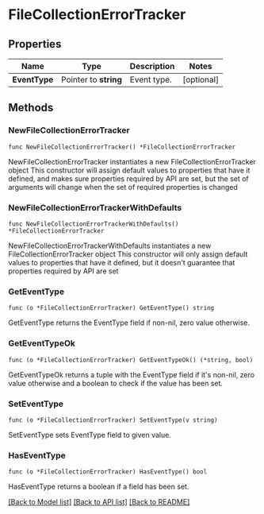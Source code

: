 # FileCollectionErrorTracker

## Properties

Name | Type | Description | Notes
------------ | ------------- | ------------- | -------------
**EventType** | Pointer to **string** | Event type. | [optional] 

## Methods

### NewFileCollectionErrorTracker

`func NewFileCollectionErrorTracker() *FileCollectionErrorTracker`

NewFileCollectionErrorTracker instantiates a new FileCollectionErrorTracker object
This constructor will assign default values to properties that have it defined,
and makes sure properties required by API are set, but the set of arguments
will change when the set of required properties is changed

### NewFileCollectionErrorTrackerWithDefaults

`func NewFileCollectionErrorTrackerWithDefaults() *FileCollectionErrorTracker`

NewFileCollectionErrorTrackerWithDefaults instantiates a new FileCollectionErrorTracker object
This constructor will only assign default values to properties that have it defined,
but it doesn't guarantee that properties required by API are set

### GetEventType

`func (o *FileCollectionErrorTracker) GetEventType() string`

GetEventType returns the EventType field if non-nil, zero value otherwise.

### GetEventTypeOk

`func (o *FileCollectionErrorTracker) GetEventTypeOk() (*string, bool)`

GetEventTypeOk returns a tuple with the EventType field if it's non-nil, zero value otherwise
and a boolean to check if the value has been set.

### SetEventType

`func (o *FileCollectionErrorTracker) SetEventType(v string)`

SetEventType sets EventType field to given value.

### HasEventType

`func (o *FileCollectionErrorTracker) HasEventType() bool`

HasEventType returns a boolean if a field has been set.


[[Back to Model list]](../README.md#documentation-for-models) [[Back to API list]](../README.md#documentation-for-api-endpoints) [[Back to README]](../README.md)


